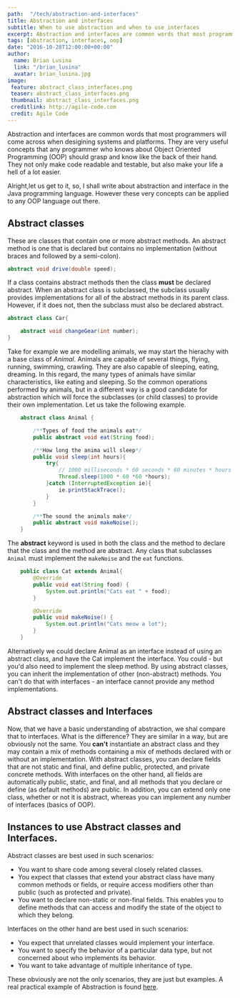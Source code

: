```yaml
---
path:  "/tech/abstraction-and-interfaces"
title: Abstraction and interfaces
subtitle: When to use abstraction and when to use interfaces
excerpt: Abstraction and interfaces are common words that most programmers will come across when desigining systems and platforms. They are very useful concepts that any programmer who knows about Object Oriented Programming (OOP) should grasp and know like the back of their hand. They not only make code readable and testable, but also make your life a hell of a lot easier.
tags: [abstraction, interfaces, oop]
date: "2016-10-28T12:00:00+00:00"
author:
  name: Brian Lusina
  link: "/brian_lusina"
  avatar: brian_lusina.jpg
image:
 feature: abstract_class_interfaces.png
 teaser: abstract_class_interfaces.png
 thumbnail: abstract_class_interfaces.png
 creditlink: http://agile-code.com
 credit: Agile Code
---
```


Abstraction and interfaces are common words that most programmers will come across when desigining systems and platforms. They are very useful concepts that any programmer who knows about Object Oriented Programming (OOP) should grasp and know like the back of their hand. They not only make code readable and testable, but also make your life a hell of a lot easier.

Alright,let us get to it, so, I shall write about abstraction and interface in the Java programming language. However these very concepts can be applied to any OOP language out there.

## Abstract classes

These are classes that contain one or more abstract methods. An abstract method is one that is declared but contains no implementation (without braces and followed by a semi-colon).

```java
abstract void drive(double speed);
```

If a class contains abstract methods then the class **must** be declared abstract. When an abstract class is subclassed, the subclass usually provides implementations for all of the abstract methods in its parent class. However, if it does not, then the subclass must also be declared abstract.

```java
abstract class Car{

	abstract void changeGear(int number);
}
```

Take for example we are modelling animals, we may start the hierachy with a base class of _Animal_. Animals are capable of several things, flying, running, swimming, crawling. They are also capable of sleeping, eating, dreaming. In this regard, the many types of animals have similar characteristics, like eating and sleeping. So the common operations performed by animals, but in a different way is a good candidate for abstraction which will force the subclasses (or child classes) to provide their own implementation. Let us take the following example.

```java
	abstract class Animal {

        /**Types of food the animals eat*/
        public abstract void eat(String food);

        /**How long the anima will sleep*/
        public void sleep(int hours){
            try{
                // 1000 milliseconds * 60 seconds * 60 minutes * hours
                Thread.sleep(1000 * 60 *60 *hours);
            }catch (InterruptedException ie){
                ie.printStackTrace();
            }
        }

        /**The sound the animals make*/
        public abstract void makeNoise();
    }
```

The **abstract** keyword is used in both the class and the method to declare that the class and the method are abstract. Any class that subclasses `Animal` must implement the `makeNoise` and the `eat` functions.

```java
	public class Cat extends Animal{
    	@Override
        public void eat(String food) {
            System.out.println("Cats eat " + food);
        }

        @Override
        public void makeNoise() {
            System.out.println("Cats meow a lot");
        }
	}
```

Alternatively we could declare Animal as an interface instead of using an abstract class, and have the Cat implement the interface. You could - but you'd also need to implement the sleep method. By using abstract classes, you can inherit the implementation of other (non-abstract) methods. You can't do that with interfaces - an interface cannot provide any method implementations.

## Abstract classes and Interfaces

Now, that we have a basic understanding of abstraction, we shal compare that to interfaces. What is the difference? They are similar in a way, but are obviously not the same. You **can't** instantiate an abstract class and they may contain a mix of methods containing a mix of methods declared with or without an implementation. With abstract classes, you can declare fields that are not static and final, and define public, protected, and private concrete methods. With interfaces on the other hand, all fields are automatically public, static, and final, and all methods that you declare or define (as default methods) are public. In addition, you can extend only one class, whether or not it is abstract, whereas you can implement any number of interfaces (basics of OOP).

## Instances to use Abstract classes and Interfaces.

Abstract classes are best used in such scenarios:

- You want to share code among several closely related classes.
- You expect that classes that extend your abstract class have many common methods or fields, or require access modifiers other than public (such as protected and private).
- You want to declare non-static or non-final fields. This enables you to define methods that can access and modify the state of the object to which they belong.

Interfaces on the other hand are best used in such scenarios:

- You expect that unrelated classes would implement your interface.
- You want to specify the behavior of a particular data type, but not concerned about who implements its behavior.
- You want to take advantage of multiple inheritance of type.

These obviously are not the only scenarios, they are just but examples. A real practical example of Abstraction is found [here](https://github.com/BrianLusina/Java-Playground/tree/master/AbstractionInterfaces/MotorVehicles).
